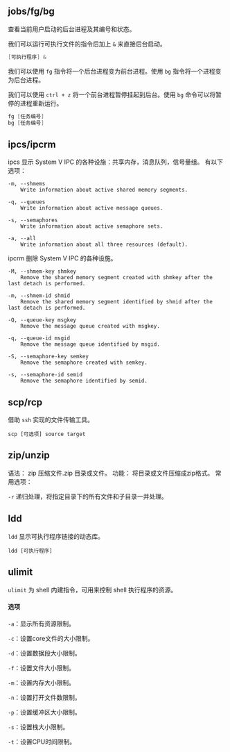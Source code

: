 ## **jobs/fg/bg**

查看当前用户启动的后台进程及其编号和状态。

我们可以运行可执行文件的指令后加上 `&` 来直接后台启动。

```cpp
[可执行程序] &
```

我们可以使用 `fg` 指令将一个后台进程变为前台进程。使用 `bg` 指令将一个进程变为后台进程。

我们可以使用 `ctrl + z` 将一个前台进程暂停挂起到后台。使用 `bg` 命令可以将暂停的进程重新运行。

```cpp
fg [任务编号]
bg [任务编号]
```

## **ipcs/ipcrm**

ipcs 显示 System V IPC 的各种设施：共享内存，消息队列，信号量组。
有以下选项：
```shell
-m, --shmems
    Write information about active shared memory segments.

-q, --queues
    Write information about active message queues.

-s, --semaphores
    Write information about active semaphore sets.

-a, --all
    Write information about all three resources (default).
```

ipcrm 删除 System V IPC 的各种设施。

```shell
-M, --shmem-key shmkey
    Remove the shared memory segment created with shmkey after the last detach is performed.

-m, --shmem-id shmid
    Remove the shared memory segment identified by shmid after the last detach is performed.

-Q, --queue-key msgkey
    Remove the message queue created with msgkey.

-q, --queue-id msgid
    Remove the message queue identified by msgid.

-S, --semaphore-key semkey
    Remove the semaphore created with semkey.

-s, --semaphore-id semid
    Remove the semaphore identified by semid.
```

## **scp/rcp**

借助 `ssh` 实现的文件传输工具。

```shell
scp [可选项] source target
```



## **zip/unzip**

语法： zip 压缩文件.zip 目录或文件。
功能： 将目录或文件压缩成zip格式。
常用选项：

`-r` 递归处理，将指定目录下的所有文件和子目录一并处理。

## **ldd**
 
`ldd` 显示可执行程序链接的动态库。

```shell
ldd [可执行程序]
```

## **ulimit**

`ulimit` 为 shell 内建指令，可用来控制 shell 执行程序的资源。

#### 选项

`-a`：显示所有资源限制。

`-c`：设置core文件的大小限制。

`-d`：设置数据段大小限制。

`-f`：设置文件大小限制。

`-m`：设置内存大小限制。

`-n`：设置打开文件数限制。

`-p`：设置缓冲区大小限制。

`-s`：设置栈大小限制。

`-t`：设置CPU时间限制。
